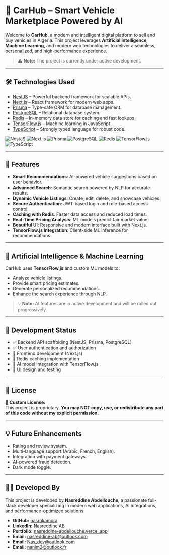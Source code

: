 # 🚗 CarHub – Smart Vehicle Marketplace Powered by AI

Welcome to **CarHub**, a modern and intelligent digital platform to sell and buy vehicles in Algeria. This project leverages **Artificial Intelligence**, **Machine Learning**, and modern web technologies to deliver a seamless, personalized, and high-performance experience.

> ⚠️ **Note:** The project is currently under active development.

---

## 🛠️ Technologies Used

- [NestJS](https://nestjs.com) – Powerful backend framework for scalable APIs.
- [Next.js](https://nextjs.org) – React framework for modern web apps.
- [Prisma](https://www.prisma.io) – Type-safe ORM for database management.
- [PostgreSQL](https://www.postgresql.org) – Relational database system.
- [Redis](https://redis.io) – In-memory data store for caching and fast lookups.
- [TensorFlow.js](https://www.tensorflow.org/js) – Machine learning in JavaScript.
- [TypeScript](https://www.typescriptlang.org) – Strongly typed language for robust code.

![NestJS](https://img.shields.io/badge/NestJS-E0234E?style=for-the-badge&logo=nestjs&logoColor=white)
![Next.js](https://img.shields.io/badge/Next.js-000000?style=for-the-badge&logo=next.js&logoColor=white)
![Prisma](https://img.shields.io/badge/Prisma-2D3748?style=for-the-badge&logo=prisma&logoColor=white)
![PostgreSQL](https://img.shields.io/badge/PostgreSQL-4169E1?style=for-the-badge&logo=postgresql&logoColor=white)
![Redis](https://img.shields.io/badge/Redis-DC382D?style=for-the-badge&logo=redis&logoColor=white)
![TensorFlow.js](https://img.shields.io/badge/TensorFlow.js-FF6F00?style=for-the-badge&logo=tensorflow&logoColor=white)
![TypeScript](https://img.shields.io/badge/TypeScript-3178C6?style=for-the-badge&logo=typescript&logoColor=white)

---

## 🚀 Features

- **Smart Recommendations**: AI-powered vehicle suggestions based on user behavior.
- **Advanced Search**: Semantic search powered by NLP for accurate results.
- **Dynamic Vehicle Listings**: Create, edit, delete, and showcase vehicles.
- **Secure Authentication**: JWT-based login and role-based access control.
- **Caching with Redis**: Faster data access and reduced load times.
- **Real-Time Pricing Analysis**: ML models predict fair market value.
- **Beautiful UI**: Responsive and modern interface built with Next.js.
- **TensorFlow.js Integration**: Client-side ML inference for recommendations.

---

## 🧠 Artificial Intelligence & Machine Learning

CarHub uses **TensorFlow.js** and custom ML models to:

- Analyze vehicle listings.
- Provide smart pricing estimates.
- Generate personalized recommendations.
- Enhance the search experience through NLP.

> 💡 **Note:** AI features are in active development and will be rolled out progressively.

---

## 📅 Development Status

- ✅ Backend API scaffolding (NestJS, Prisma, PostgreSQL)
- ✅ User authentication and authorization
- 🔄 Frontend development (Next.js)
- 🔄 Redis caching implementation
- 🔄 AI model integration with TensorFlow.js
- 🔄 UI design and testing

---

## 🔐 License

🚫 **Custom License:**  
This project is proprietary. **You may NOT copy, use, or redistribute any part of this code without my explicit permission.**

---

## 💡 Future Enhancements

- Rating and review system.
- Multi-language support (Arabic, French, English).
- Integration with payment gateways.
- AI-powered fraud detection.
- Dark mode toggle.

---

## 👨‍💻 Developed By

This project is developed by **Nasreddine Abdellouche**, a passionate full-stack developer specializing in modern web applications, AI integrations, and performance-optimized solutions.

- **GitHub:** [nasrokamora](https://github.com/nasrokamora)
- **LinkedIn:** [Nasreddine AB](https://www.linkedin.com/in/nasdev)
- **Portfolio:** [nasreddine-abdellouche.vercel.app](https://nasreddine-abdellouche.vercel.app)
- **Email:** nasreddine-ab@outlook.com
- **Email:** Nas_dev@outlook.com
- **Email:** nanim2@outlook.fr

